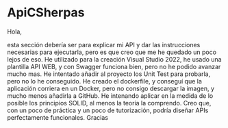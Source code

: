 # ApiCSherpas


Hola,

esta sección debería ser para explicar mi API y dar las instrucciones necesarias para ejecutarla, pero es que creo que me he quedado un poco lejos de eso.
He utilizado para la creación Visual Studio 2022, he usado una plantilla API WEB, y con Swagger funciona bien, pero no he podido avanzar mucho mas.
He intentado añadir al proyecto los Unit Test para probarla, pero no lo he conseguido. 
He creado el dockerfile, y conseguí que la aplicación corriera en un Docker, pero no consigo descargar la imagen, y mucho menos añadirla a GitHub.
He intenando aplicar en la medida de lo posible los principios SOLID, al menos la teoría la comprendo.
Creo que, con un poco de práctica y un poco de tutorización, podría diseñar APIs perfectamente funcionales.
Gracias


